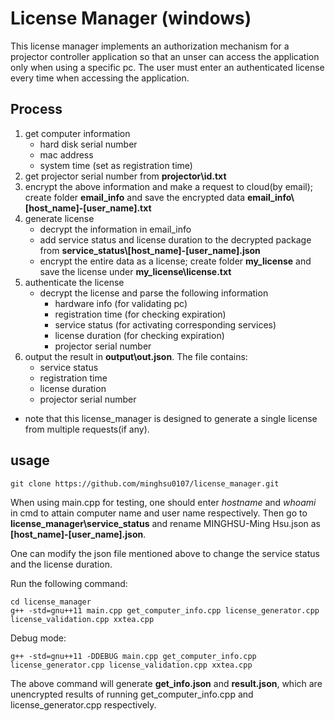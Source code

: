# License Manager (windows)

This license manager implements an authorization mechanism for a projector controller application so that an unser can access the application only when using a specific pc. The user must enter an authenticated license every time when accessing the application. 

## Process ##

1. get computer information
    - hard disk serial number
    - mac address
    - system time (set as registration time)
2. get projector serial number from **projector\\id.txt**
3. encrypt the above information and make a request to cloud(by email); create folder **email_info** and 
   save the encrypted data **email_info\\[host_name]-[user_name].txt**
4. generate license
    - decrypt the information in email_info
    - add service status and license duration to the decrypted package from 
      **service_status\\[host_name]-[user_name].json**
    - encrypt the entire data as a license; create folder **my_license** and save the 
      license under **my_license\\license.txt**
5. authenticate the license
    - decrypt the license and parse the following information
        - hardware info (for validating pc)
        - registration time (for checking expiration)
        - service status (for activating corresponding services)     
        - license duration (for checking expiration)
        - projector serial number
6. output the result in **output\\out.json**. The file contains:
    - service status
    - registration time
    - license duration
    - projector serial number
- note that this license_manager is designed to generate a single license from multiple requests(if any).

## usage ##

```shell=
git clone https://github.com/minghsu0107/license_manager.git
```

When using main.cpp for testing, one should enter *hostname* and *whoami* in cmd to attain computer name and user name respectively. Then go to **license_manager\\service_status** and rename MINGHSU-Ming Hsu.json as **[host_name]-[user_name].json**.

One can modify the json file mentioned above to change the service status and the license duration.

Run the following command:

```shell=
cd license_manager
g++ -std=gnu++11 main.cpp get_computer_info.cpp license_generator.cpp license_validation.cpp xxtea.cpp
```
Debug mode:
```shell=
g++ -std=gnu++11 -DDEBUG main.cpp get_computer_info.cpp license_generator.cpp license_validation.cpp xxtea.cpp 
```
The above command will generate **get_info.json** and **result.json**, which are unencrypted results of running get_computer_info.cpp
and license_generator.cpp respectively.
